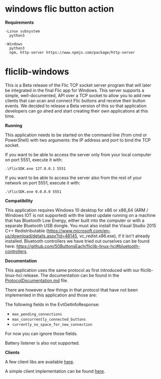 # windows flic button action
  **Requirements**
  
    -Linux subsystem
      python3
    
    -Windows
      python3
      npm, http-server https://www.npmjs.com/package/http-server
    
  


# fliclib-windows

This is a Beta release of the Flic TCP socket server program that will later be integrated in the final Flic app for Windows. This server supports a simple, well-documented, API over a TCP socket to allow you to add new clients that can scan and connect Flic buttons and receive their button events. We decided to release a Beta version of this so that application developers can go ahed and start creating their own applications at this time.

**Running**

This application needs to be started on the command line (from cmd or PowerShell) with two arguments: the IP address and port to bind the TCP socket.

If you want to be able to access the server only from your local computer on port 5551, execute it with:

```
.\FlicSDK.exe 127.0.0.1 5551
```

If you want to be able to access the server also from the rest of your network on port 5551, execute it with:
```
.\FlicSDK.exe 0.0.0.0 5551
```

**Compatibility**

This application requires Windows 10 desktop for x86 or x86_64 (ARM / Windows IOT is not supported) with the latest update running on a machine that has Bluetooth Low Energy, either built into the computer or with a separate Bluetooth USB dongle. You must also install the Visual Studio 2015 C++ Redistributable (https://www.microsoft.com/en-us/download/details.aspx?id=48145, vc_redist.x86.exe), if it isn't already installed. Bluetooth controllers we have tried out ourselves can be found here: https://github.com/50ButtonsEach/fliclib-linux-hci#bluetooth-controllers.

**Documentation**

This application uses the same protocol as first introduced with our fliclib-linux-hci release. The documentation can be found in the [ProtocolDocumentation.md](https://github.com/50ButtonsEach/fliclib-linux-hci/blob/master/ProtocolDocumentation.md) file.

There are however a few things in that protocol that have not been implemented in this application and those are:

The following fields in the EvtGetInfoResponse:

* `max_pending_connections`
* `max_concurrently_connected_buttons`
* `currently_no_space_for_new_connection`

For now you can ignore those fields.

Battery listener is also not supported.

**Clients**

A few client libs are available [here](https://github.com/50ButtonsEach/fliclib-linux-hci/tree/master/clientlib).

A simple client implementation can be found [here](https://github.com/50ButtonsEach/fliclib-linux-hci/tree/master/simpleclient).






